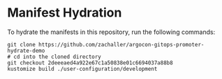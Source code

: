 # Manifest Hydration

To hydrate the manifests in this repository, run the following commands:

```shell
git clone https://github.com/zachaller/argocon-gitops-promoter-hydrate-demo
# cd into the cloned directory
git checkout 2deeeaed4a922e67c1a50838e01c6694037a88b8
kustomize build ./user-configuration/development
```
